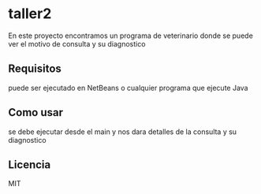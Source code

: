 # taller2

En este proyecto encontramos un programa de veterinario donde se puede ver el motivo de consulta y su diagnostico

## Requisitos

puede ser ejecutado en NetBeans o cualquier programa que ejecute Java

## Como usar

se debe ejecutar desde el main y nos dara detalles de la consulta y su diagnostico

## Licencia

MIT
